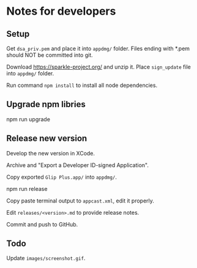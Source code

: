 # Notes for developers


## Setup

Get `dsa_priv.pem` and place it into `appdmg/` folder. Files ending with *.pem should NOT be committed into git.

Download https://sparkle-project.org/ and unzip it. Place `sign_update` file into `appdmg/` folder.

Run command `npm install` to install all node dependencies.


## Upgrade npm libries

npm run upgrade


## Release new version

Develop the new version in XCode. 

Archive and "Export a Developer ID-signed Application".

Copy exported `Glip Plus.app/` into `appdmg/`.

npm run release <version> <build>

Copy paste terminal output to `appcast.xml`, edit it properly.

Edit `releases/<version>.md` to provide release notes.

Commit and push to GitHub.


## Todo

Update `images/screenshot.gif`.
